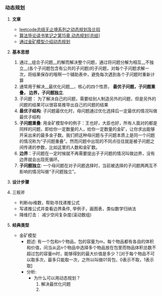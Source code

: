 
### 动态规划
1. **文章**
	* [leetcode总结无止境系列之动态规划及比较](http://cuijing.org/2013/07/summary-of-dynamic-programming-in-leetcode/)
	* [算法导论读书笔记之第15章 动态规划[总结]](http://www.cnblogs.com/Anker/archive/2013/03/15/2961725.html)
	* [通过金矿模型介绍动态规划](http://blog.csdn.net/woshioosm/article/details/7438834)
2. **基本思想**
	1. 通过__组合子问题__的解而解决整个问题，通过将问题分解为相互__不独立__(各个子问题包含有公共的子问题)的子问题，对每个子问题求解一次，将结果保存的哦啊一个辅助表中，避免每次遇到各个子问题时重新计算
	2. 通常用于解决__最优化问题__，核心的四个性质， **最优子问题，子问题重叠， 边界，子问题独立**.
	3. 子问题： 为了解决自己的问题，需要给别人制造另外的问题，但是另外的问题的结果可以很容易推导出自己的问题的结果
	4. **最优子结构**: 子问题最优化时，母问题通过优化选择后一定最优的情况叫做最优子结构
	5. **子问题重叠**: 用金矿模型中的例子：王也好，大臣也好，所有人面对的都是同样的问题，即给你一定数量的人，给你一定数量的金矿，让你求出能够开采出来的最多金子数。我们把这种母问题与子问题本质上是同一个问题的情况称为“子问题重叠”。然而问题中出现的不同点往往就是被子问题之间传递的参数，比如这里的人数和金矿数。
	6. **边界**：子问题在一定时候就不再需要提出子子问题的情况叫做边界，没有边界就会出现死循环。
	7. **子问题独立**: 一个母问题在对子问题选择时，当前被选择的子问题两两互不影响的情况叫做“子问题独立”。
3. **设计步骤**

4. 三板斧
	* 判断dp维数，帮助寻找递推公式
	* 写递推公式并查看边界条件, 举例子，画图表，类似数学归纳法
	* 降维打击： 减少空间复杂度(滚动数组)
	
5. **经典类型**
	* 金矿模型
		* 题述: 有一个包和n个物品，包的容量为m，每个物品都有各自的体积和价值，问当从这n个物品中选择多个物品放在包里而物品体积总数不超过包的容量m时，能够得到的最大价值是多少？[对于每个物品不可以取多次，最多只能取一次，之所以叫做01背包，0表示不取，1表示取]
		* 分析:
			* 为什么可以用动态规划？
				1. 解决最优化问题
				2. 
			
